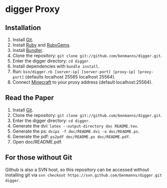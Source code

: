 # **digger** Proxy #

## Installation ##
1. Install [Git](http://git-scm.com/download).
1. Install [Ruby](http://www.ruby-lang.org/en/downloads/) and [RubyGems](http://rubygems.org/pages/download).
1. Install [Bundler](http://gembundler.com/).
1. Clone the repository: `git clone git://github.com/benmanns/digger.git`.
1. Enter the digger directory: `cd digger`.
1. Install dependencies with `bundle install`.
1. Run: `bin/digger.rb [server-ip] [server-port] [proxy-ip] [proxy-port]` (defaults localhost 25565 localhost 25564).
1. Connect [Minecraft](http://www.minecraft.net) to your proxy address (default localhost:25564).

## Read the Paper ##
1. Install [Git](http://git-scm.com/download).
1. Clone the repository: `git clone git://github.com/benmanns/digger.git`.
1. Enter the digger directory: `cd digger`.
1. Generate the dvi: `latex --output-directory doc README.tex`.
1. Generate the ps: `dvips -f doc/README.dvi -o doc/README.ps`.
1. Generate the pdf: `ps2pdf doc/README.ps doc/README.pdf`.
1. Open doc/README.pdf.

## For those without Git ##
Github is also a SVN host, so this repository can be accessed without installing git via `svn checkout https://svn.github.com/benmanns/digger.git digger`.
